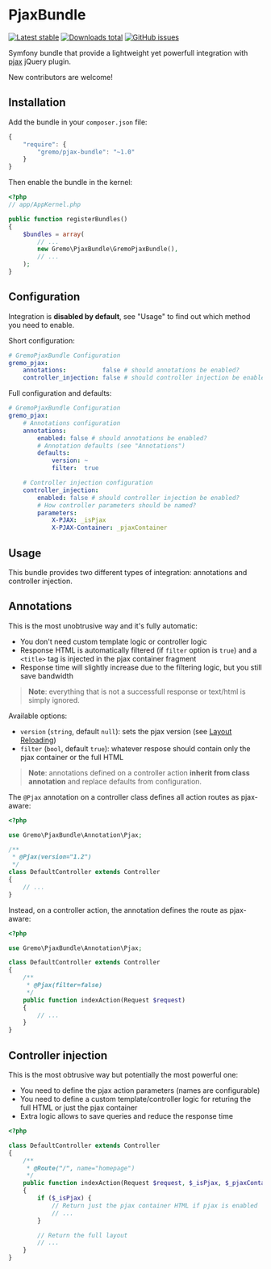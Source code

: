 # PjaxBundle
[![Latest stable](https://img.shields.io/packagist/v/gremo/pjax-bundle.svg?style=flat-square)](https://packagist.org/packages/gremo/pjax-bundle) [![Downloads total](https://img.shields.io/packagist/dt/gremo/pjax-bundle.svg?style=flat-square)](https://packagist.org/packages/gremo/pjax-bundle) [![GitHub issues](https://img.shields.io/github/issues/gremo/GremoPjaxBundle.svg?style=flat-square)](https://github.com/gremo/GremoPjaxBundle/issues)

Symfony bundle that provide a lightweight yet powerfull integration with [pjax](https://github.com/defunkt/jquery-pjax) jQuery plugin.

New contributors are welcome!

## Installation
Add the bundle in your `composer.json` file:

```js
{
    "require": {
        "gremo/pjax-bundle": "~1.0"
    }
}
```
Then enable the bundle in the kernel:

```php
<?php
// app/AppKernel.php

public function registerBundles()
{
    $bundles = array(
        // ...
        new Gremo\PjaxBundle\GremoPjaxBundle(),
        // ...
    );
}
```

## Configuration
Integration is **disabled by default**, see "Usage" to find out which method you need to enable.

Short configuration:
```yml
# GremoPjaxBundle Configuration
gremo_pjax:
    annotations:          false # should annotations be enabled?
    controller_injection: false # should controller injection be enabled?
```

Full configuration and defaults:

```yml
# GremoPjaxBundle Configuration
gremo_pjax:
    # Annotations configuration
    annotations:
        enabled: false # should annotations be enabled?
        # Annotation defaults (see "Annotations")
        defaults:
            version: ~
            filter:  true

    # Controller injection configuration
    controller_injection:
        enabled: false # should controller injection be enabled?
        # How controller parameters should be named?
        parameters:
            X-PJAX: _isPjax
            X-PJAX-Container: _pjaxContainer
```

## Usage
This bundle provides two different types of integration: annotations and controller injection.

## Annotations
This is the most unobtrusive way and it's fully automatic:

- You don't need custom template logic or controller logic
- Response HTML is automatically filtered (if `filter` option is `true`) and a `<title>` tag is injected in the pjax container fragment
- Response time will slightly increase due to the filtering logic, but you still save bandwidth

> **Note**: everything that is not a successfull response or text/html is simply ignored.

Available options:
- `version` (`string`, default `null`): sets the pjax version (see [Layout Reloading](https://github.com/defunkt/jquery-pjax#layout-reloading))
- `filter` (`bool`, default `true`): whatever respose should contain only the pjax container or the full HTML 

> **Note**: annotations defined on a controller action **inherit from class annotation** and replace defaults from configuration.

The `@Pjax` annotation on a controller class defines all action routes as pjax-aware:

```php
<?php

use Gremo\PjaxBundle\Annotation\Pjax;

/**
 * @Pjax(version="1.2")
 */
class DefaultController extends Controller
{
    // ...
}
```

Instead, on a controller action, the annotation defines the route as pjax-aware:

```php
<?php

use Gremo\PjaxBundle\Annotation\Pjax;

class DefaultController extends Controller
{
    /**
     * @Pjax(filter=false)
     */
    public function indexAction(Request $request)
    {
        // ...
    }
}
```

## Controller injection
This is the most obtrusive way but potentially the most powerful one:

- You need to define the pjax action parameters (names are configurable)
- You need to define a custom template/controller logic for returing the full HTML or just the pjax container
- Extra logic allows to save queries and reduce the response time 

```php
<?php

class DefaultController extends Controller
{
    /**
     * @Route("/", name="homepage")
     */
    public function indexAction(Request $request, $_isPjax, $_pjaxContainer)
    {
        if ($_isPjax) {
            // Return just the pjax container HTML if pjax is enabled
            // ...
        }

        // Return the full layout
        // ...
    }
}
```

